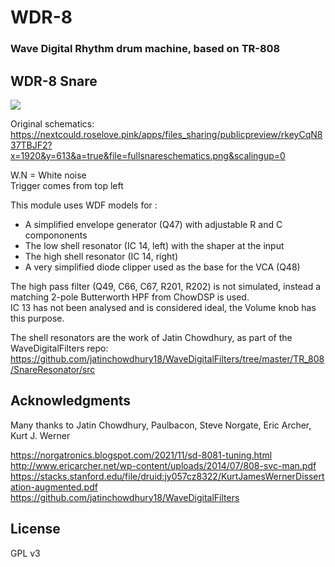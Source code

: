 # WDR-8

### Wave Digital Rhythm drum machine, based on TR-808

## WDR-8 Snare

![](https://nextcould.roselove.pink/apps/files_sharing/publicpreview/NzHELScjLKEFeQH?x=1920&y=613&a=true&scalingup=0)

Original schematics:  
https://nextcould.roselove.pink/apps/files_sharing/publicpreview/rkeyCqN837TBJF2?x=1920&y=613&a=true&file=fullsnareschematics.png&scalingup=0

W.N = White noise  
Trigger comes from top left  

This module uses WDF models for :  
- A simplified envelope generator (Q47) with adjustable R and C compononents
- The low shell resonator (IC 14, left) with the shaper at the input
- The high shell resonator (IC 14, right)
- A very simplified diode clipper used as the base for the VCA (Q48)

The high pass filter (Q49, C66, C67, R201, R202) is not simulated, instead a matching 2-pole Butterworth HPF from ChowDSP is used.  
IC 13 has not been analysed and is considered ideal, the Volume knob has this purpose.

The shell resonators are the work of Jatin Chowdhury, as part of the WaveDigitalFilters repo: https://github.com/jatinchowdhury18/WaveDigitalFilters/tree/master/TR_808/SnareResonator/src  

## Acknowledgments
Many thanks to Jatin Chowdhury, Paulbacon, Steve Norgate, Eric Archer, Kurt J. Werner  

https://norgatronics.blogspot.com/2021/11/sd-8081-tuning.html  
http://www.ericarcher.net/wp-content/uploads/2014/07/808-svc-man.pdf  
https://stacks.stanford.edu/file/druid:jy057cz8322/KurtJamesWernerDissertation-augmented.pdf  
https://github.com/jatinchowdhury18/WaveDigitalFilters  
 
## License
GPL v3

